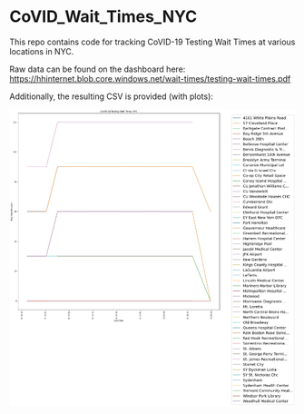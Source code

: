 # CoVID_Wait_Times_NYC

This repo contains code for tracking CoVID-19 Testing Wait Times at various locations in NYC. 

Raw data can be found on the dashboard here: 
https://hhinternet.blob.core.windows.net/wait-times/testing-wait-times.pdf

Additionally, the resulting CSV is provided (with plots):

![Wait Time Plot](https://github.com/juliennelachance/CoVID_Wait_Times_NYC/blob/main/wait_times.jpg)
